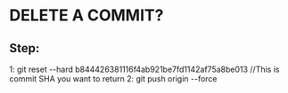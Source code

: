 # DELETE A COMMIT?
## Step:
1: git reset --hard b844426381116f4ab921be7fd1142af75a8be013 //This is commit SHA you want to return
2:  git push origin <Current-Branch> --force